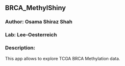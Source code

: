 ## BRCA_MethylShiny
### Author: Osama Shiraz Shah
### Lab: Lee-Oesterreich
### Description:

This app allows to explore TCGA BRCA Methylation data.
